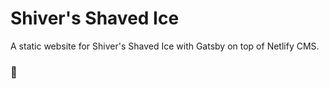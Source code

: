 # Shiver's Shaved Ice

A static website for Shiver's Shaved Ice with Gatsby on top of Netlify CMS.

### 🍦